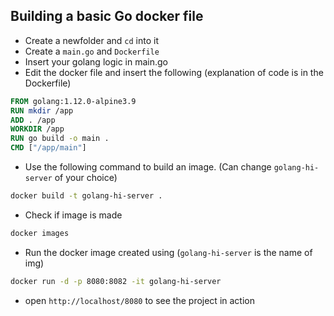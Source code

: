 ## Building a basic Go docker file

- Create a newfolder and `cd` into it
- Create a `main.go` and `Dockerfile`
- Insert your golang logic in main.go
- Edit the docker file and insert the following (explanation of code is in the Dockerfile)
```Dockerfile
FROM golang:1.12.0-alpine3.9
RUN mkdir /app
ADD . /app
WORKDIR /app
RUN go build -o main .
CMD ["/app/main"]

```
- Use the following command to build an image. (Can change `golang-hi-server` of your choice) 
```bash
docker build -t golang-hi-server .
```
- Check if image is made
```bash
docker images
```
- Run the docker image created using (`golang-hi-server` is the name of img)
```bash
docker run -d -p 8080:8082 -it golang-hi-server
```
- open `http://localhost/8080` to see the project in action